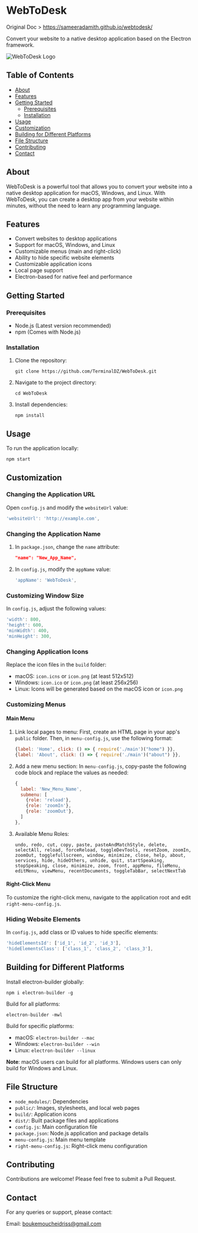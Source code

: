 ﻿# WebToDesk

Original Doc > https://sameeradamith.github.io/webtodesk/

Convert your website to a native desktop application based on the Electron framework.

![WebToDesk Logo](./build/icon.png)

## Table of Contents

- [About](#about)
- [Features](#features)
- [Getting Started](#getting-started)
  - [Prerequisites](#prerequisites)
  - [Installation](#installation)
- [Usage](#usage)
- [Customization](#customization)
- [Building for Different Platforms](#building-for-different-platforms)
- [File Structure](#file-structure)
- [Contributing](#contributing)
- [Contact](#contact)

## About

WebToDesk is a powerful tool that allows you to convert your website into a native desktop application for macOS, Windows, and Linux. With WebToDesk, you can create a desktop app from your website within minutes, without the need to learn any programming language.

## Features

- Convert websites to desktop applications
- Support for macOS, Windows, and Linux
- Customizable menus (main and right-click)
- Ability to hide specific website elements
- Customizable application icons
- Local page support
- Electron-based for native feel and performance

## Getting Started

### Prerequisites

- Node.js (Latest version recommended)
- npm (Comes with Node.js)

### Installation

1. Clone the repository:

   ```
   git clone https://github.com/TerminalDZ/WebToDesk.git
   ```

2. Navigate to the project directory:

   ```
   cd WebToDesk
   ```

3. Install dependencies:
   ```
   npm install
   ```

## Usage

To run the application locally:

```
npm start
```

## Customization

### Changing the Application URL

Open `config.js` and modify the `websiteUrl` value:

```javascript
'websiteUrl': 'http://example.com',
```

### Changing the Application Name

1. In `package.json`, change the `name` attribute:

   ```json
   "name": "New_App_Name",
   ```

2. In `config.js`, modify the `appName` value:
   ```javascript
   'appName': 'WebToDesk',
   ```

### Customizing Window Size

In `config.js`, adjust the following values:

```javascript
'width': 800,
'height': 600,
'minWidth': 400,
'minHeight': 300,
```

### Changing Application Icons

Replace the icon files in the `build` folder:

- macOS: `icon.icns` or `icon.png` (at least 512x512)
- Windows: `icon.ico` or `icon.png` (at least 256x256)
- Linux: Icons will be generated based on the macOS icon or `icon.png`

### Customizing Menus

#### Main Menu

1. Link local pages to menu:
   First, create an HTML page in your app's `public` folder. Then, in `menu-config.js`, use the following format:

   ```javascript
   {label: 'Home', click: () => { require('./main')("home") }},
   {label: 'About', click: () => { require('./main')("about") }},
   ```

2. Add a new menu section:
   In `menu-config.js`, copy-paste the following code block and replace the values as needed:

   ```javascript
   {
     label: 'New_Menu_Name',
     submenu: [
       {role: 'reload'},
       {role: 'zoomIn'},
       {role: 'zoomOut'},
     ]
   },
   ```

3. Available Menu Roles:
   ```
   undo, redo, cut, copy, paste, pasteAndMatchStyle, delete, selectAll, reload, forceReload, toggleDevTools, resetZoom, zoomIn, zoomOut, togglefullscreen, window, minimize, close, help, about, services, hide, hideOthers, unhide, quit, startSpeaking, stopSpeaking, close, minimize, zoom, front, appMenu, fileMenu, editMenu, viewMenu, recentDocuments, toggleTabBar, selectNextTab
   ```

#### Right-Click Menu

To customize the right-click menu, navigate to the application root and edit `right-menu-config.js`.

### Hiding Website Elements

In `config.js`, add class or ID values to hide specific elements:

```javascript
'hideElementsId': ['id_1', 'id_2', 'id_3'],
'hideElementsClass': ['class_1', 'class_2', 'class_3'],
```

## Building for Different Platforms

Install electron-builder globally:

```
npm i electron-builder -g
```

Build for all platforms:

```
electron-builder -mwl
```

Build for specific platforms:

- macOS: `electron-builder --mac`
- Windows: `electron-builder --win`
- Linux: `electron-builder --linux`

**Note**: macOS users can build for all platforms. Windows users can only build for Windows and Linux.

## File Structure

- `node_modules/`: Dependencies
- `public/`: Images, stylesheets, and local web pages
- `build/`: Application icons
- `dist/`: Built package files and applications
- `config.js`: Main configuration file
- `package.json`: Node.js application and package details
- `menu-config.js`: Main menu template
- `right-menu-config.js`: Right-click menu configuration

## Contributing

Contributions are welcome! Please feel free to submit a Pull Request.

## Contact

For any queries or support, please contact:

Email: boukemoucheidriss@gmail.com
